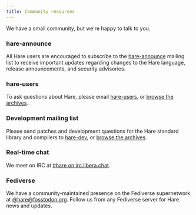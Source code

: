 ```yaml
---
title: Community resources
---
```


We have a small community, but we're happy to talk to you.

### hare-announce

All Hare users are encouraged to subscribe to the [hare-announce] mailing list
to receive important updates regarding changes to the Hare language, release
announcements, and security advisories.

[hare-announce]: https://lists.sr.ht/~sircmpwn/hare-announce

### hare-users

To ask questions about Hare, please email [hare-users], or [browse the
archives][hare-users-archive].

[hare-users]: mailto:~sircmpwn/hare-users@lists.sr.ht
[hare-users-archive]: https://lists.sr.ht/~sircmpwn/hare-users

### Development mailing list

Please send patches and development questions for the Hare standard library and
compilers to [hare-dev], or [browse the archives][hare-dev-archive].

[hare-dev]: mailto:~sircmpwn/hare-dev@lists.sr.ht
[hare-dev-archive]: https://lists.sr.ht/~sircmpwn/hare-dev

### Real-time chat

We meet on IRC at [#hare on irc.libera.chat][#hare].

[#hare]: irc://irc.libera.chat/#hare

### Fediverse

We have a community-maintained presence on the Fediverse supernetwork at
<a href="https://fosstodon.org/@hare" rel="me">@hare@fosstodon.org</a>.
Follow us from any Fediverse server for Hare news and updates.
